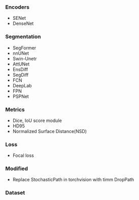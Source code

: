 ### Encoders

* SENet
* DenseNet

### Segmentation

* SegFormer
* nnUNet
* Swin-Unetr
* AttUNet
* EnsDiff
* SegDiff
* FCN
* DeepLab
* FPN
* PSPNet

### Metrics

* Dice, IoU score module
* HD95
* Normalized Surface Distance(NSD)

### Loss

* Focal loss

### Modified

* Replace StochasticPath in torchvision with timm DropPath

### Dataset


